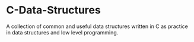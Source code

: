 # C-Data-Structures
A collection of common and useful data structures written in C as practice in data structures and low level programming.
